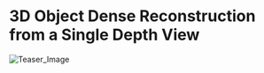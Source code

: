 # 3D Object Dense Reconstruction from a Single Depth View
![Teaser_Image](https://github.com/Yang7879/3D-RecGAN/blob/master/3d_recgan_sample.png)
